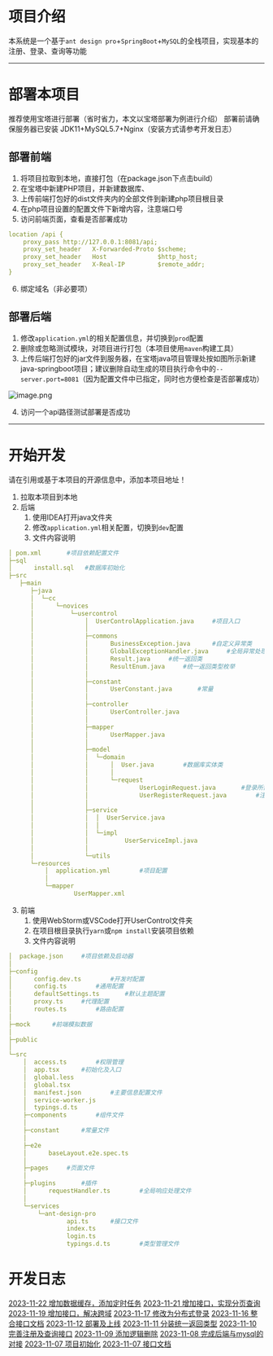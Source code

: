 # 项目介绍
本系统是一个基于`ant design pro`+`SpringBoot`+`MySQL`的全栈项目，实现基本的注册、登录、查询等功能

---

# 部署本项目
推荐使用宝塔进行部署（省时省力，本文以宝塔部署为例进行介绍）
部署前请确保服务器已安装 JDK11+MySQL5.7+Nginx（安装方式请参考开发日志）
## 部署前端

1. 将项目拉取到本地，直接打包（在package.json下点击build）
2. 在宝塔中新建PHP项目，并新建数据库、
3. 上传前端打包好的dist文件夹内的全部文件到新建php项目根目录
4. 在php项目设置的配置文件下新增内容，注意端口号
5. 访问前端页面，查看是否部署成功
```yaml
location /api {
    proxy_pass http://127.0.0.1:8081/api;
    proxy_set_header   X-Forwarded-Proto $scheme;
    proxy_set_header   Host              $http_host;
    proxy_set_header   X-Real-IP         $remote_addr;
}
```

6. 绑定域名（非必要项）
## 部署后端

1. 修改`application.yml`的相关配置信息，并切换到`prod`配置
2. 删除或忽略测试模块，对项目进行打包（本项目使用`maven`构建工具）
3. 上传后端打包好的jar文件到服务器，在宝塔java项目管理处按如图所示新建java-springboot项目；建议删除自动生成的项目执行命令中的`--server.port=8081`（因为配置文件中已指定，同时也方便检查是否部署成功）

![image.png](https://cdn.nlark.com/yuque/0/2023/png/35819403/1699839786299-dcf56d90-a216-4f03-b73e-888d915f730e.png#averageHue=%23f4f4f4&clientId=u6e7db573-bc80-4&id=Mf5Li&originHeight=867&originWidth=792&originalType=binary&ratio=1&rotation=0&showTitle=false&size=91490&status=done&style=none&taskId=u64979403-4e9f-4fc2-9c4f-76bf066e907&title=)

4. 访问一个api路径测试部署是否成功

---

# 开始开发
请在引用或基于本项目的开源信息中，添加本项目地址！

1. 拉取本项目到本地
2. 后端
   1. 使用IDEA打开java文件夹
   2. 修改`application.yml`相关配置，切换到`dev`配置
   3. 文件内容说明
```yaml
│ pom.xml		#项目依赖配置文件
├─sql
│      install.sql	 #数据库初始化
├─src
   ├─main
      ├─java
      │  └─cc
      │      └─novices
      │          └─usercontrol
      │              │  UserControlApplication.java		#项目入口
      │              │  
      │              ├─commons
      │              │      BusinessException.java		#自定义异常类
      │              │      GlobalExceptionHandler.java		#全局异常处理器
      │              │      Result.java		#统一返回类
      │              │      ResultEnum.java		#统一返回类型枚举
      │              │      
      │              ├─constant
      │              │      UserConstant.java		#常量
      │              │      
      │              ├─controller
      │              │      UserController.java
      │              │      
      │              ├─mapper
      │              │      UserMapper.java		
      │              │      
      │              ├─model
      │              │  └─domain
      │              │      │  User.java		#数据库实体类
      │              │      │  
      │              │      └─request
      │              │              UserLoginRequest.java		#登录所需参数实体类
      │              │              UserRegisterRequest.java		#注册所需参数实体类
      │              │              
      │              ├─service
      │              │  │  UserService.java
      │              │  │  
      │              │  └─impl
      │              │          UserServiceImpl.java
      │              │          
      │              └─utils
      └─resources
          │  application.yml		#项目配置
          │  
          └─mapper
                  UserMapper.xml
```

3. 前端
   1. 使用WebStorm或VSCode打开UserControl文件夹
   2. 在项目根目录执行`yarn`或`npm install`安装项目依赖
   3. 文件内容说明
```yaml
│  package.json		#项目依赖及启动器
│      
├─config
│      config.dev.ts		#开发时配置
│      config.ts		#通用配置
│      defaultSettings.ts		#默认主题配置
│      proxy.ts		#代理配置
│      routes.ts		#路由配置
│
├─mock		#前端模拟数据
│          
├─public
│          
└─src
    │  access.ts		#权限管理
    │  app.tsx		#初始化及入口
    │  global.less
    │  global.tsx		
    │  manifest.json		#主要信息配置文件
    │  service-worker.js
    │  typings.d.ts
    ├─components		#组件文件
    │          
    ├─constant		#常量文件
    │      
    ├─e2e
    │      baseLayout.e2e.spec.ts
    │      
    ├─pages		#页面文件
    │              
    ├─plugins		#插件
    │      requestHandler.ts		#全局响应处理文件
    │      
    └─services
        └─ant-design-pro
                api.ts		#接口文件
                index.ts
                login.ts
                typings.d.ts		#类型管理文件
```
# 开发日志
[2023-11-22 增加数据缓存，添加定时任务](./Doc/2023-11-22.md)
[2023-11-21 增加接口，实现分页查询](./Doc/2023-11-21.md)
[2023-11-19 增加接口，解决跨域](./Doc/2023-11-19.md)
[2023-11-17 修改为分布式登录](./Doc/2023-11-17.md)
[2023-11-16 整合接口文档](./Doc/2023-11-16.md)
[2023-11-12 部署及上线](./Doc/2023-11-12.md)
[2023-11-11 分装统一返回类型](./Doc/2023-11-11.md)
[2023-11-10 完善注册及查询接口](./Doc/2023-11-10.md)
[2023-11-09 添加逻辑删除](./Doc/2023-11-09.md)
[2023-11-08 完成后端与mysql的对接](./Doc/2023-11-08.md)
[2023-11-07 项目初始化](./Doc/2023-11-07.md)
[2023-11-07 接口文档](./Doc/2023-11-16.md)